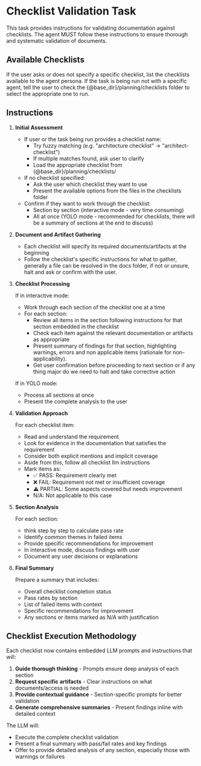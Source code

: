 <!-- Powered by BMAD™ Core -->

# Checklist Validation Task

This task provides instructions for validating documentation against checklists. The agent MUST follow these instructions to ensure thorough and systematic validation of documents.

## Available Checklists

If the user asks or does not specify a specific checklist, list the checklists available to the agent persona. If the task is being run not with a specific agent, tell the user to check the {@base_dir}/planning/checklists folder to select the appropriate one to run.

## Instructions

1. **Initial Assessment**

   -  If user or the task being run provides a checklist name:
      -  Try fuzzy matching (e.g. "architecture checklist" -> "architect-checklist")
      -  If multiple matches found, ask user to clarify
      -  Load the appropriate checklist from {@base_dir}/planning/checklists/
   -  If no checklist specified:
      -  Ask the user which checklist they want to use
      -  Present the available options from the files in the checklists folder
   -  Confirm if they want to work through the checklist:
      -  Section by section (interactive mode - very time consuming)
      -  All at once (YOLO mode - recommended for checklists, there will be a summary of sections at the end to discuss)

2. **Document and Artifact Gathering**

   -  Each checklist will specify its required documents/artifacts at the beginning
   -  Follow the checklist's specific instructions for what to gather, generally a file can be resolved in the docs folder, if not or unsure, halt and ask or confirm with the user.

3. **Checklist Processing**

   If in interactive mode:

   -  Work through each section of the checklist one at a time
   -  For each section:
      -  Review all items in the section following instructions for that section embedded in the checklist
      -  Check each item against the relevant documentation or artifacts as appropriate
      -  Present summary of findings for that section, highlighting warnings, errors and non applicable items (rationale for non-applicability).
      -  Get user confirmation before proceeding to next section or if any thing major do we need to halt and take corrective action

   If in YOLO mode:

   -  Process all sections at once
   -  Present the complete analysis to the user

4. **Validation Approach**

   For each checklist item:

   -  Read and understand the requirement
   -  Look for evidence in the documentation that satisfies the requirement
   -  Consider both explicit mentions and implicit coverage
   -  Aside from this, follow all checklist llm instructions
   -  Mark items as:
      -  ✅ PASS: Requirement clearly met
      -  ❌ FAIL: Requirement not met or insufficient coverage
      -  ⚠️ PARTIAL: Some aspects covered but needs improvement
      -  N/A: Not applicable to this case

5. **Section Analysis**

   For each section:

   -  think step by step to calculate pass rate
   -  Identify common themes in failed items
   -  Provide specific recommendations for improvement
   -  In interactive mode, discuss findings with user
   -  Document any user decisions or explanations

6. **Final Summary**

   Prepare a summary that includes:

   -  Overall checklist completion status
   -  Pass rates by section
   -  List of failed items with context
   -  Specific recommendations for improvement
   -  Any sections or items marked as N/A with justification

## Checklist Execution Methodology

Each checklist now contains embedded LLM prompts and instructions that will:

1. **Guide thorough thinking** - Prompts ensure deep analysis of each section
2. **Request specific artifacts** - Clear instructions on what documents/access is needed
3. **Provide contextual guidance** - Section-specific prompts for better validation
4. **Generate comprehensive summaries** - Present findings inline with detailed context

The LLM will:

-  Execute the complete checklist validation
-  Present a final summary with pass/fail rates and key findings
-  Offer to provide detailed analysis of any section, especially those with warnings or failures
